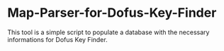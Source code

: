 # Map-Parser-for-Dofus-Key-Finder
This tool is a simple script to populate a database with the necessary informations for Dofus Key Finder.
